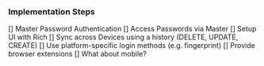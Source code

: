 ### Implementation Steps

[] Master Password Authentication
[] Access Passwords via Master
[] Setup UI with Rich
[] Sync across Devices using a history (DELETE, UPDATE, CREATE)
[] Use platform-specific login methods (e.g. fingerprint)
[] Provide browser extensions
[] What about mobile?
